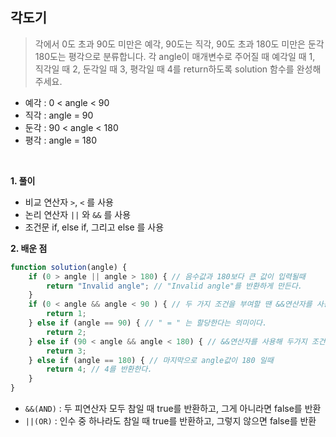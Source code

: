 ## 각도기

> 각에서 0도 초과 90도 미만은 예각, 90도는 직각, 90도 초과 180도 미만은 둔각 180도는 평각으로 분류합니다. 각 angle이 매개변수로 주어질 때 예각일 때 1, 직각일 때 2, 둔각일 때 3, 평각일 때 4를 return하도록 solution 함수를 완성해주세요.

- 예각 : 0 < angle < 90
- 직각 : angle = 90
- 둔각 : 90 < angle < 180
- 평각 : angle = 180

<br>

**1. 풀이**

- 비교 연산자 `>`, `<` 를 사용
- 논리 연산자 `||` 와 `&&` 를 사용
- 조건문 if, else if, 그리고 else 를 사용

**2. 배운 점**

```javascript
function solution(angle) {
    if (0 > angle || angle > 180) { // 음수값과 180보다 큰 값이 입력될때
        return "Invalid angle"; // "Invalid angle"를 반환하게 만든다.
    }
    if (0 < angle && angle < 90 ) { // 두 가지 조건을 부여할 땐 &&연산자를 사용
        return 1;
    } else if (angle == 90) { // " = " 는 할당한다는 의미이다.
        return 2;
    } else if (90 < angle && angle < 180) { // &&연산자를 사용해 두가지 조건을 충족
        return 3;
    } else if (angle == 180) { // 마지막으로 angle값이 180 일때
        return 4; // 4를 반환한다.
    }
}
```
- `&&(AND)` : 두 피연산자 모두 참일 때 true를 반환하고, 그게 아니라면 false를 반환
- `||(OR)` : 인수 중 하나라도 참일 때 true를 반환하고, 그렇지 않으면 false를 반환